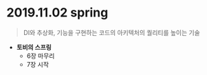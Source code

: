 # 2019.11.02 spring



> DI와 추상화, 기능을 구현하는 코드의 아키텍처의 퀄리티를 높이는 기술



- **토비의 스프링**
  - 6장 마무리
  - 7장 시작
